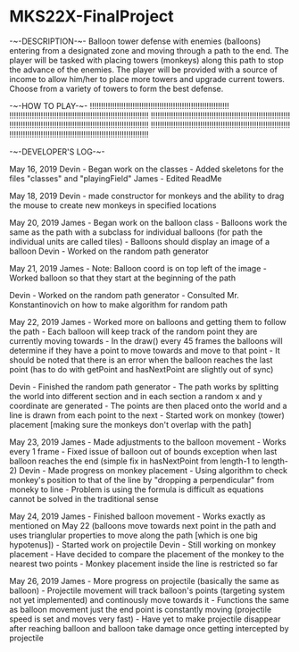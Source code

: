# MKS22X-FinalProject

-~-DESCRIPTION-~-
Balloon tower defense with enemies (balloons) entering from a designated zone and moving through a path to the end. The player will be tasked with placing towers (monkeys) along this path to stop the advance of the enemies. The player will be provided with a source of income to allow him/her to place more towers and upgrade current towers. Choose from a variety of towers to form the best defense. 


-~-HOW TO PLAY-~-
!!!!!!!!!!!!!!!!!!!!!!!!!!!!!!!!!!!!!!!!!!!!!!!!!!!!!!!!!!!!!!
!!!!!!!!!!!!!!!!!!!!!!!!!!!!!!!!!!!!!!!!!!!!!!!!!!!!!!!!!!!!!!
!!!!!!!!!!!!!!!!!!!!!!!!!!!!!!!!!!!!!!!!!!!!!!!!!!!!!!!!!!!!!!
!!!!!!!!!!!!!!!!!!!!!!!!!!!!!!!!!!!!!!!!!!!!!!!!!!!!!!!!!!!!!!
!!!!!!!!!!!!!!!!!!!!!!!!!!!!!!!!!!!!!!!!!!!!!!!!!!!!!!!!!!!!!!
!!!!!!!!!!!!!!!!!!!!!!!!!!!!!!!!!!!!!!!!!!!!!!!!!!!!!!!!!!!!!!



-~-DEVELOPER'S LOG-~-

May 16, 2019
Devin - Began work on the classes
      - Added skeletons for the files "classes" and "playingField"
James - Edited ReadMe

May 18, 2019
Devin - made constructor for monkeys and the ability to drag the mouse to create new monkeys in specified locations

May 20, 2019
James - Began work on the balloon class
      - Balloons work the same as the path with a subclass for individual balloons (for path the individual units are called tiles)
      - Balloons should display an image of a balloon
Devin - Worked on the random path generator

May 21, 2019
James - Note: Balloon coord is on top left of the image
      - Worked balloon so that they start at the beginning of the path
      
Devin - Worked on the random path generator
      - Consulted Mr. Konstantinovich on how to make algorithm for random path
      
May 22, 2019
James - Worked more on balloons and getting them to follow the path
      - Each balloon will keep track of the random point they are currently moving towards
      - In the draw() every 45 frames the balloons will determine if they have a point to move towards and move to that point
      - It should be noted that there is an error when the balloon reaches the last point (has to do with getPoint and hasNextPoint are         slightly out of sync)
      
Devin - Finished the random path generator
      - The path works by splitting the world into different section and in each section a random x and y coordinate are generated
      - The points are then placed onto the world and a line is drawn from each point to the next
      - Started work on monkey (tower) placement [making sure the monkeys don't overlap with the path]
      
May 23, 2019
James - Made adjustments to the balloon movement
      - Works every 1 frame
      - Fixed issue of balloon out of bounds exception when last balloon reaches the end (simple fix in hasNextPoint from length-1 to 
        length-2)
Devin - Made progress on monkey placement
      - Using algorithm to check monkey's position to that of the line by "dropping a perpendicular" from moneky to line
      - Problem is using the formula is difficult as equations cannot be solved in the traditional sense

May 24, 2019
James - Finished balloon movement
      - Works exactly as mentioned on May 22 (balloons move towards next point in the path and uses trianglular properties to move along 
        the path [which is one big hypotenus])
      - Started work on projectile
Devin - Still working on monkey placement
      - Have decided to compare the placement of the monkey to the nearest two points
      - Monkey placement inside the line is restricted so far

May 26, 2019
James - More progress on projectile (basically the same as balloon)
      - Projectile movement will track balloon's points (targeting system not yet implemented) and continously move towards it
      - Functions the same as balloon movement just the end point is constantly moving (projectile speed is set and moves very fast)
      - Have yet to make projectile disappear after reaching balloon and balloon take damage once getting intercepted by projectile
